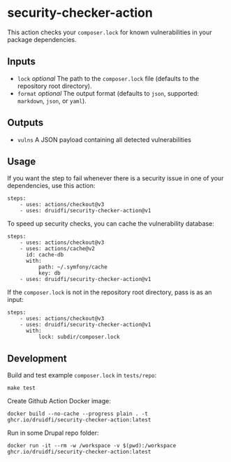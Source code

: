 # security-checker-action

This action checks your `composer.lock` for known vulnerabilities in your package dependencies.

Inputs
------

* `lock` *optional* The path to the `composer.lock` file (defaults to the repository root directory).
* `format` *optional* The output format (defaults to `json`, supported: `markdown`, `json`, or `yaml`).

Outputs
-------

* `vulns` A JSON payload containing all detected vulnerabilities

Usage
-----

If you want the step to fail whenever there is a security issue in one of your
dependencies, use this action:

    steps:
        - uses: actions/checkout@v3
        - uses: druidfi/security-checker-action@v1

To speed up security checks, you can cache the vulnerability database:

    steps:
        - uses: actions/checkout@v3
        - uses: actions/cache@v2
          id: cache-db
          with:
              path: ~/.symfony/cache
              key: db
        - uses: druidfi/security-checker-action@v1

If the `composer.lock` is not in the repository root directory, pass is as an
input:

    steps:
        - uses: actions/checkout@v3
        - uses: druidfi/security-checker-action@v1
          with:
              lock: subdir/composer.lock

## Development

Build and test example `composer.lock` in `tests/repo`:

```
make test
```

Create Github Action Docker image:

```
docker build --no-cache --progress plain . -t ghcr.io/druidfi/security-checker-action:latest
```

Run in some Drupal repo folder:

```
docker run -it --rm -w /workspace -v $(pwd):/workspace ghcr.io/druidfi/security-checker-action:latest
```
